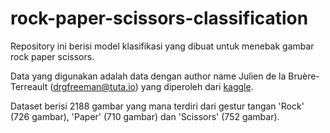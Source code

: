 # rock-paper-scissors-classification
Repository ini berisi model klasifikasi yang dibuat untuk menebak gambar rock paper scissors.

Data yang digunakan adalah data dengan author name Julien de la Bruère-Terreault (drgfreeman@tuta.io) yang diperoleh dari [kaggle](https://www.kaggle.com/drgfreeman/rockpaperscissors). 

Dataset berisi 2188 gambar yang mana terdiri dari gestur tangan 'Rock' (726 gambar), 'Paper' (710 gambar) dan 'Scissors' (752 gambar).

